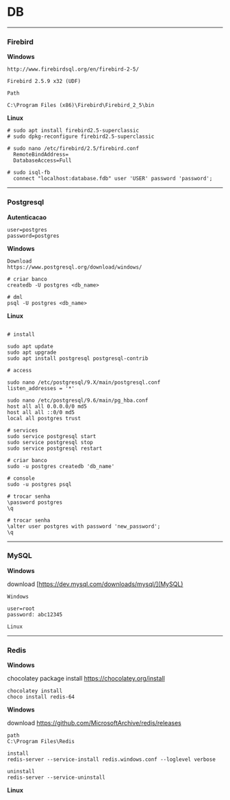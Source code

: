# DB

---

### Firebird

**Windows**

```text
http://www.firebirdsql.org/en/firebird-2-5/

Firebird 2.5.9 x32 (UDF)

Path

C:\Program Files (x86)\Firebird\Firebird_2_5\bin
```

**Linux**

```text
# sudo apt install firebird2.5-superclassic
# sudo dpkg-reconfigure firebird2.5-superclassic

# sudo nano /etc/firebird/2.5/firebird.conf
  RemoteBindAddress=
  DatabaseAccess=Full

# sudo isql-fb
  connect "localhost:database.fdb" user 'USER' password 'password';
```

---

### Postgresql

**Autenticacao**

```text
user=postgres
password=postgres
```

**Windows**

```text
Download
https://www.postgresql.org/download/windows/

# criar banco
createdb -U postgres <db_name>

# dml
psql -U postgres <db_name>
```

**Linux**

```text

# install

sudo apt update  
sudo apt upgrade
sudo apt install postgresql postgresql-contrib

# access

sudo nano /etc/postgresql/9.X/main/postgresql.conf
listen_addresses = '*'

sudo nano /etc/postgresql/9.6/main/pg_hba.conf
host all all 0.0.0.0/0 md5
host all all ::0/0 md5
local all postgres trust

# services
sudo service postgresql start
sudo service postgresql stop
sudo service postgresql restart

# criar banco
sudo -u postgres createdb 'db_name'

# console
sudo -u postgres psql

# trocar senha
\password postgres
\q

# trocar senha
\alter user postgres with password 'new_password';
\q

```

---

### MySQL

**Windows**

download
[https://dev.mysql.com/downloads/mysql/](MySQL)


```text
Windows

user=root
password: abc12345

Linux

```

---

### Redis

**Windows**

chocolatey package install
https://chocolatey.org/install

```text
chocolatey install
choco install redis-64
```

**Windows**

download
https://github.com/MicrosoftArchive/redis/releases

```text
path
C:\Program Files\Redis

install
redis-server --service-install redis.windows.conf --loglevel verbose

uninstall
redis-server --service-uninstall
```

**Linux**
